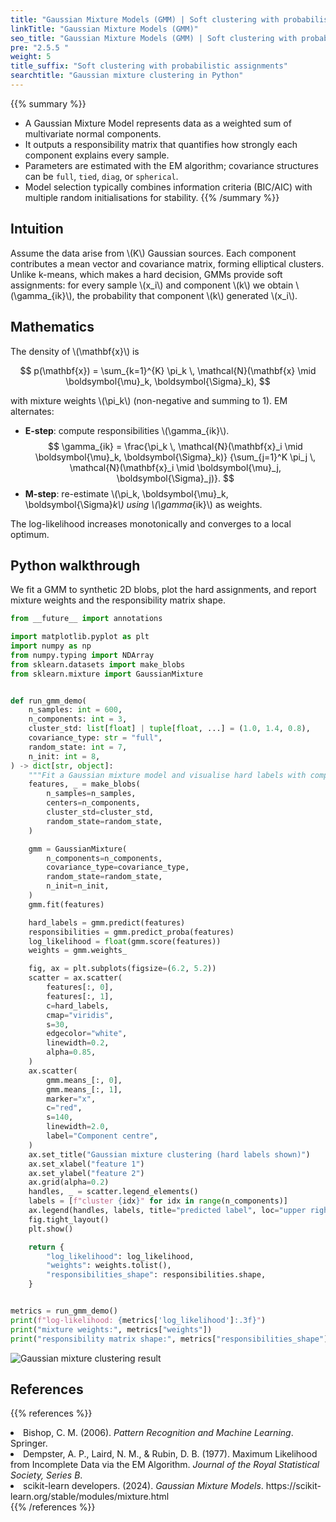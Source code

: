```yaml
---
title: "Gaussian Mixture Models (GMM) | Soft clustering with probabilistic assignments"
linkTitle: "Gaussian Mixture Models (GMM)"
seo_title: "Gaussian Mixture Models (GMM) | Soft clustering with probabilistic assignments"
pre: "2.5.5 "
weight: 5
title_suffix: "Soft clustering with probabilistic assignments"
searchtitle: "Gaussian mixture clustering in Python"
---
```


{{% summary %}}
- A Gaussian Mixture Model represents data as a weighted sum of multivariate normal components.
- It outputs a responsibility matrix that quantifies how strongly each component explains every sample.
- Parameters are estimated with the EM algorithm; covariance structures can be `full`, `tied`, `diag`, or `spherical`.
- Model selection typically combines information criteria (BIC/AIC) with multiple random initialisations for stability.
{{% /summary %}}

## Intuition
Assume the data arise from \\(K\\) Gaussian sources. Each component contributes a mean vector and covariance matrix, forming elliptical clusters. Unlike k-means, which makes a hard decision, GMMs provide soft assignments: for every sample \\(x_i\\) and component \\(k\\) we obtain \\(\gamma_{ik}\\), the probability that component \\(k\\) generated \\(x_i\\).

## Mathematics
The density of \\(\mathbf{x}\\) is

$$
p(\mathbf{x}) = \sum_{k=1}^{K} \pi_k \, \mathcal{N}(\mathbf{x} \mid \boldsymbol{\mu}_k, \boldsymbol{\Sigma}_k),
$$

with mixture weights \\(\pi_k\\) (non-negative and summing to 1). EM alternates:

- **E-step**: compute responsibilities \\(\gamma_{ik}\\).
  $$
  \gamma_{ik} = \frac{\pi_k \, \mathcal{N}(\mathbf{x}_i \mid \boldsymbol{\mu}_k, \boldsymbol{\Sigma}_k)}
  {\sum_{j=1}^K \pi_j \, \mathcal{N}(\mathbf{x}_i \mid \boldsymbol{\mu}_j, \boldsymbol{\Sigma}_j)}.
  $$
- **M-step**: re-estimate \\(\pi_k, \boldsymbol{\mu}_k, \boldsymbol{\Sigma}_k\\) using \\(\gamma_{ik}\\) as weights.

The log-likelihood increases monotonically and converges to a local optimum.

## Python walkthrough
We fit a GMM to synthetic 2D blobs, plot the hard assignments, and report mixture weights and the responsibility matrix shape.

```python
from __future__ import annotations

import matplotlib.pyplot as plt
import numpy as np
from numpy.typing import NDArray
from sklearn.datasets import make_blobs
from sklearn.mixture import GaussianMixture


def run_gmm_demo(
    n_samples: int = 600,
    n_components: int = 3,
    cluster_std: list[float] | tuple[float, ...] = (1.0, 1.4, 0.8),
    covariance_type: str = "full",
    random_state: int = 7,
    n_init: int = 8,
) -> dict[str, object]:
    """Fit a Gaussian mixture model and visualise hard labels with component centres."""
    features, _ = make_blobs(
        n_samples=n_samples,
        centers=n_components,
        cluster_std=cluster_std,
        random_state=random_state,
    )

    gmm = GaussianMixture(
        n_components=n_components,
        covariance_type=covariance_type,
        random_state=random_state,
        n_init=n_init,
    )
    gmm.fit(features)

    hard_labels = gmm.predict(features)
    responsibilities = gmm.predict_proba(features)
    log_likelihood = float(gmm.score(features))
    weights = gmm.weights_

    fig, ax = plt.subplots(figsize=(6.2, 5.2))
    scatter = ax.scatter(
        features[:, 0],
        features[:, 1],
        c=hard_labels,
        cmap="viridis",
        s=30,
        edgecolor="white",
        linewidth=0.2,
        alpha=0.85,
    )
    ax.scatter(
        gmm.means_[:, 0],
        gmm.means_[:, 1],
        marker="x",
        c="red",
        s=140,
        linewidth=2.0,
        label="Component centre",
    )
    ax.set_title("Gaussian mixture clustering (hard labels shown)")
    ax.set_xlabel("feature 1")
    ax.set_ylabel("feature 2")
    ax.grid(alpha=0.2)
    handles, _ = scatter.legend_elements()
    labels = [f"cluster {idx}" for idx in range(n_components)]
    ax.legend(handles, labels, title="predicted label", loc="upper right")
    fig.tight_layout()
    plt.show()

    return {
        "log_likelihood": log_likelihood,
        "weights": weights.tolist(),
        "responsibilities_shape": responsibilities.shape,
    }


metrics = run_gmm_demo()
print(f"log-likelihood: {metrics['log_likelihood']:.3f}")
print("mixture weights:", metrics["weights"])
print("responsibility matrix shape:", metrics["responsibilities_shape"])
```


![Gaussian mixture clustering result](/images/basic/clustering/gaussian-mixture_block01_en.png)

## References
{{% references %}}
<li>Bishop, C. M. (2006). <i>Pattern Recognition and Machine Learning</i>. Springer.</li>
<li>Dempster, A. P., Laird, N. M., &amp; Rubin, D. B. (1977). Maximum Likelihood from Incomplete Data via the EM Algorithm. <i>Journal of the Royal Statistical Society, Series B</i>.</li>
<li>scikit-learn developers. (2024). <i>Gaussian Mixture Models</i>. https://scikit-learn.org/stable/modules/mixture.html</li>
{{% /references %}}
